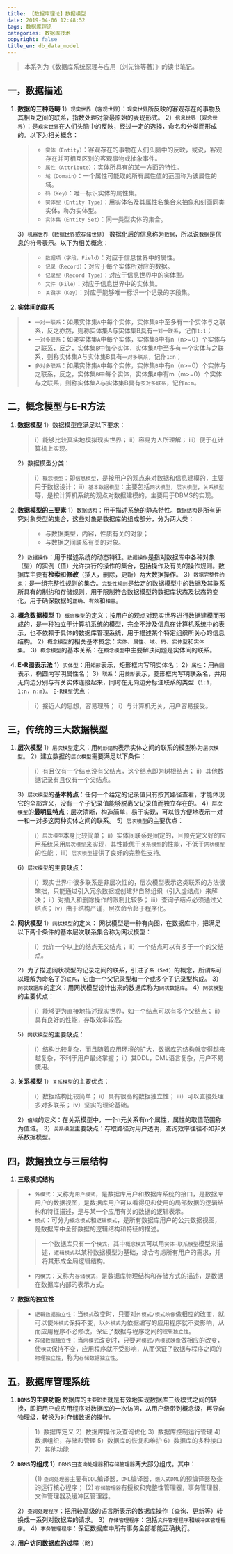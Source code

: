 ```yaml
---
title: 【数据库理论】数据模型
date: 2019-04-06 12:48:52
tags: 数据库理论
categories: 数据库技术
copyright: false
title_en: db_data_model
---
```


> 本系列为《数据库系统原理与应用（刘先锋等著）》的读书笔记。

## 一，数据描述
   1. **数据的三种范畴**
        1）`现实世界`（`客观世界`）：`现实世界`所反映的客观存在的事物及其相互之间的联系，指数处理对象最原始的表现形式。
        2）`信息世界`（`观念世界`）：是`现实世界`在人们头脑中的反映，经过一定的选择，命名和分类而形成的。以下为相关概念：
		> - `实体（Entity）`：客观存在的事物在人们头脑中的反映，或说，客观存在并可相互区别的客观事物或抽象事件。
		> - `属性（Attribute）`：实体所具有的某一方面的特性。
		> - `域（Domain）`：一个属性可能取的所有属性值的范围称为该属性的域。
		> - `码（Key）`：唯一标识实体的属性集。
		> - `实体型（Entity Type）`：用实体名及其属性名集合来抽象和刻画同类实体，称为实体型。
		> - `实体集（Entity Set）`：同一类型实体的集合。

      3）`机器世界`（`数据世界`或`存储世界`）
      数据化后的信息称为`数据`，所以说`数据`是信息的符号表示。以下为相关概念：
      > - `数据项（字段，Field）`：对应于信息世界中的属性。
      > - `记录（Record）`：对应于每个实体所对应的数据。
      > - `记录型（Record Type）`：对应于信息世界中的实体型。
      > - `文件（File）`：对应于信息世界中的实体集。
      > - `关键字（Key）`：对应于能够唯一标识一个记录的字段集。

   2. **实体间的联系**
> - `一对一联系`：如果实体集`A`中每个实体，实体集`B`中至多有一个实体与之联系，反之亦然，则称实体集A与实体集B具有`一对一联系`，记作`1:1`；
> - `一对多联系`：如果实体集`A`中每个实体，实体集`B`中有n（n>=0）个实体与之联系，反之，实体集`B`中每个实体，实体集`A`中至多有一个实体与之联系，则称实体集A与实体集B具有`一对多联系`，记作`1:n`；
> - `多对多联系`：如果实体集`A`中每个实体，实体集`B`中有n（n>=0）个实体与之联系，反之，实体集`B`中每个实体，实体集`A`中有m（m>=0）个实体与之联系，则称实体集A与实体集B具有`多对多联系`，记作`n:m`。

## 二，概念模型与E-R方法
   1. **数据模型**
        1）数据模型应满足以下要求：
        > i）能够比较真实地模拟现实世界；
        > ii）容易为人所理解；
        > iii）便于在计算机上实现。

        2）数据模型分类：
        > i）`概念模型`：即`信息模型`，是按用户的观点来对数据和信息建模的，主要用于数据设计；
        > ii）`基本数据模型`：主要包括`网状模型`，`层次模型`，`关系模型`等，是按计算机系统的观点对数据建模的，主要用于DBMS的实现。

   2. **数据模型的三要素**
        1）`数据结构`：用于描述系统的静态特性。`数据结构`是所有研究对象类型的集合，这些对象是数据库的组成部分，分为两大类：
		> - 与数据类型，内容，性质有关的对象；
		> - 与数据之间联系有关的对象。

        2）`数据操作`：用于描述系统的动态特征。`数据操作`是指对数据库中各种对象（型）的实例（值）允许执行的操作的集合，包括操作及有关的操作规则。数据库主要有**检索**和**修改**（插入，删除，更新）两大数据操作。
        3）`数据完整性约束`：是一组完整性规则的集合。`完整性规则`是给定的数据模型中的数据及其联系所具有的制约和存储规则，用于限制符合数据模型的数据库状态及状态的变化，用于确保数据的`正确`、`有效`和`相容`。

   3. **概念数据模型**
        1）`概念模型`的定义：按用户的观点对现实世界进行数据建模而形成的，是一种独立于计算机系统的模型，完全不涉及信息在计算机系统中的表示，也不依赖于具体的数据库管理系统，用于描述某个特定组织所关心的信息结构。
        2）`概念模型`的相关基本概念：`实体`、`属性`、`域`、`码`、`实体型`和`实体集`。
        3）`概念模型`的基本关系：在`概念模型`中主要解决问题是实体间的联系。

   4. **E-R图表示法**
        1）`实体型`：用`矩形`表示，矩形框内写明实体名；
        2）`属性`：用`椭圆`表示，椭圆内写明属性名；
        3）`联系`：用`菱形`表示，菱形框内写明联系名，并用无向边分别与有关实体连接起来，同时在无向边旁标注联系的类型（`1:1`，`1:n`，`n:m`）。
        `E-R模型`优点：
        > i）接近人的思想，容易理解；
        > ii）与计算机无关，用户容易接受。

## 三，传统的三大数据模型
   1. **层次模型**
        1）`层次模型`定义：用`树形结构`表示实体之间的联系的模型称为`层次模型`。
        2）建立数据的`层次模型`需要满足以下条件：
        > i）有且仅有一个结点没有父结点，这个结点即为树根结点；
        > ii）其他数据记录有且仅有一个父结点。

        3）`层次模型`的**基本特点**：任何一个给定的记录值只有按其路径查看，才能体现它的全部含义，没有一个子记录值能够脱离父记录值而独立存在的。
        4）`层次模型`的**最明显特点**：层次清晰，构造简单，易于实现，可以很方便地表示一对一和一对多这两种实体之间的联系。
        5）`层次模型`的主要优点：
        > i）`层次模型`本身比较简单；
        > ii）实体间联系是固定的，且预先定义好的应用系统采用`层次模型`来实现，其性能优于`关系模型`的性能，不低于`网状模型`的性能；
        > iii）`层次模型`提供了良好的完整性支持。

       6）`层次模型`的主要缺点：
       > i）现实世界中很多联系是非层次性的，层次模型表示这类联系的方法很笨拙，只能通过引入冗余数据或创建非自然组织（引入虚结点）来解决；
       > ii）对插入和删除操作的限制比较多；
       > iii）查询子结点必须通过父结点；
       > iv）由于结构严谨，层次命令趋于程序化。

   2. **网状模型**
        1）`网状模型`的定义： 网状模型是一种有向图，在数据库中，把满足以下两个条件的基本层次联系集合称为网状模型：
        > i）允许一个以上的结点无父结点；
        > ii）一个结点可以有多于一个的父结点。

        2）为了描述网状模型的记录之间的联系，引进了`系（Set）`的概念，所谓`系`可以理解为命名了的`联系`，它由一个父记录型和一个或多个子记录型构成。
        3）`网状数据库`的定义：用网状模型设计出来的数据库称为`网状数据库`。
        4）`网状模型`的主要优点：
       > i）能够更为直接地描述现实世界，如一个结点可以有多个父结点；
       > ii）具有良好的性能，存取效率较高。

        5）`网状模型`的主要缺点：
        > i）结构比较复杂，而且随着应用环境的扩大，数据库的结构就变得越来越复杂，不利于用户最终掌握；
        > ii）其DDL，DML语言复杂，用户不易使用。

   3. **关系模型**
        1）`关系模型`的主要优点：
         > i）数据结构比较简单；
         > ii）具有很高的数据独立性；
         > iii）可以直接处理多对多联系；
         > iv）坚实的理论基础。

        2）`值域`的定义：在关系模型中，一个n元关系有n个属性，属性的取值范围称为值域。
        3）`关系模型`主要缺点：存取路径对用户透明，查询效率往往不如非关系数据模型。

## 四，数据独立与三层结构
   1. **三级模式结构**
> - `外模式`：又称为`用户模式`，是数据库用户和数据库系统的接口，是数据库用户的数据视图，是数据库用户可以看得见和使用的局部数据的逻辑结构和特征描述，是与某一个应用有关的数据的逻辑表示。
> - `模式`：可分为`概念模式`和`逻辑模式`，是所有数据库用户的公共数据视图，是数据库中全部数据的逻辑结构和特征的描述。
>> 一个数据库只有一个`模式`，其中`概念模式`可以用`实体-联系模型`模型来描述，`逻辑模式`以某种数据模型为基础，综合考虑所有用户的需求，并将其形成全局逻辑结构。
> - `内模式`：又称为`存储模式`，是数据库物理结构和存储方式的描述，是数据在数据库内部的表示方式。

   2. **数据的独立性**
> - `逻辑数据独立性`：当`模式`改变时，只要对`外模式/模式映像`做相应的改变，就可以使`外模式`保持不变，以`外模式`为依据编写的应用程序就不受影响，从而应用程序不必修改，保证了数据与程序之间的`逻辑独立性`。
> - `存储数据独立性`：当`内模式`改变时，只要对`模式/内模式映像`做相应的改变，使`模式`保持不变，应用程序就不受影响，从而保证了数据与程序之间的`物理独立性`，称为`存储数据独立性`。

## 五，数据库管理系统
   1. **`DBMS`的主要功能**
        数据库的`主要职责`就是有效地实现数据库三级模式之间的转换，即把用户或应用程序对数据库的一次访问，从用户级带到概念级，再导向物理级，转换为对存储数据的操作。
        > 1）数据库定义
        > 2）数据库操作及查询优化
        > 3）数据库控制运行管理
        > 4）数据组织，存储和管理
        > 5）数据库的恢复和维护
        > 6）数据库的多种接口
        > 7）其他功能

   2. **`DBMS`的组成**
        1）`DBMS`由`查询处理器`和`存储管理器`两大部分组成。其中：
        > (1) `查询处理器`主要有`DDL`编译器，`DML`编译器，`嵌入式DML`的预编译器及查询运行核心程序；
        > (2) `存储管理器`有授权和完整性管理器，事务管理器，文件管理器及缓冲区管理器。

        2）`查询处理程序`：把用较高级的语言所表示的数据库操作（查询、更新等）转换成一系列对数据库的请求。
        3）`存储管理程序`：包括`文件管理程序`和`缓冲区管理程序`。
        4）`事务管理程序`：保证数据库中所有事务全部都能正确执行。

   3. **用户访问数据库的过程**（略）

